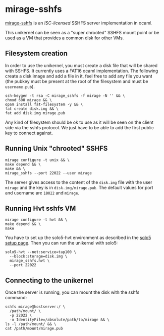 # mirage-sshfs

[mirage-sshfs](https://github.com/palainp/mirage-sshfs) is an
_ISC-licensed_ SSHFS server implementation in ocaml.

This unikernel can be seen as a "super chrooted" SSHFS mount
point or be used as a VM that provides a common disk for other
VMs.

## Filesystem creation
In order to use the unikernel, you must create a disk file that
will be shared with SSHFS. It currently uses a FAT16 ocaml
implementation. The following create a disk image and add a
file in it, feel free to add any file you want (the pubkey must
be present at the root of the filesystem and must be `username.pub`).
```
ssh-keygen -t rsa -C mirage_sshfs -f mirage -N '' && \
chmod 600 mirage && \
opam install fat-filesystem -y && \
fat create disk.img && \
fat add disk.img mirage.pub
```

Any kind of filesystem should be ok to use as it will be seen on the
client side via the sshfs protocol. We just have to be able to add
the first public key to connect against.

## Running Unix "chrooted" SSHFS
```
mirage configure -t unix && \
make depend && \
make && \
mirage_sshfs --port 22022 --user mirage
```

The server gives access to the content of the `disk.img`
file with the user `mirage` and the key is in
`disk.img/mirage.pub`. The default values for port and
username are `18022` and `mirage`.

## Running Hvt sshfs VM
```
mirage configure -t hvt && \
make depend && \
make
```

You have to set up the solo5-hvt environment as described in the
[solo5 setup page](https://github.com/Solo5/solo5/blob/master/docs/building.md#setting-up).
Then you can run the unikernel with solo5:
```
solo5-hvt --net:service=tap100 \
  --block:storage=disk.img \
  mirage_sshfs.hvt \
  --port 22022
```

## Connecting to the unikernel

Once the server is running, you can mount the disk with the sshfs
command:
```
sshfs mirage@hostserver:/ \
  /path/mount/ \
  -p 22022 \
  -o IdentityFile=/absolute/path/to/mirage && \
ls -l /path/mount/ && \
cat /path/mount/mirage.pub
```
